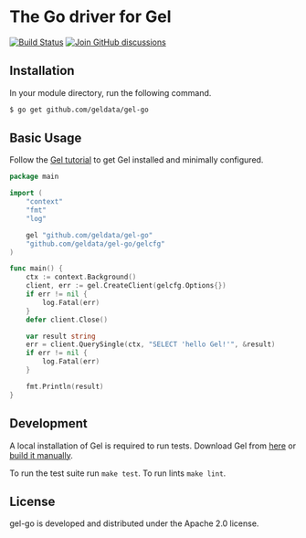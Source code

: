 # The Go driver for Gel

[![Build Status](https://github.com/geldata/gel-go/workflows/Tests/badge.svg?event=push&branch=master)](https://github.com/geldata/gel-go/actions)
[![Join GitHub discussions](https://img.shields.io/badge/join-github%20discussions-green)](https://github.com/geldata/gel/discussions)

## Installation

In your module directory, run the following command.

```bash
$ go get github.com/geldata/gel-go
```

## Basic Usage

Follow the [Gel tutorial](https://www.geldata.com/docs/guides/quickstart)
to get Gel installed and minimally configured.

```go
package main

import (
	"context"
	"fmt"
	"log"

	gel "github.com/geldata/gel-go"
	"github.com/geldata/gel-go/gelcfg"
)

func main() {
	ctx := context.Background()
	client, err := gel.CreateClient(gelcfg.Options{})
	if err != nil {
		log.Fatal(err)
	}
	defer client.Close()

	var result string
	err = client.QuerySingle(ctx, "SELECT 'hello Gel!'", &result)
	if err != nil {
		log.Fatal(err)
	}

	fmt.Println(result)
}
```

## Development

A local installation of Gel is required to run tests.
Download Gel from [here](https://www.geldata.com/download)
or [build it manually](https://www.geldata.com/docs/reference/dev).

To run the test suite run `make test`.
To run lints `make lint`.

## License

gel-go is developed and distributed under the Apache 2.0 license.
